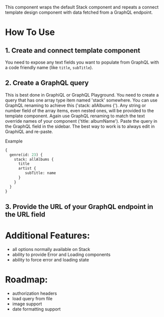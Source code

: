 This component wraps the default Stack component and repeats a connect template design component with data fetched from a GraphQL endpoint.

# How To Use

## 1. Create and connect template component

You need to expose any text fields you want to populate from GraphQL with a code friendly name (like `title`, `subTitle`).

## 2. Create a GraphQL query

This is best done in GraphiQL or GraphQL Playground.
You need to create a query that has one array type item named 'stack' somewhere. You can use GraphQL renaming to achieve this ('stack: allAlbums {').
Any string or number field of the array items, even nested ones, will be provided to the template component. Again use GraphQL renaming to match the text override names of your component ('title: albumName'). Paste the query in the GraphQL field in the sidebar. The best way to work is to always edit in GraphiQL and re-paste.

Example

```graphql
{
  genre(id: 23) {
    stack: allAlbums {
      title
      artist {
         subTitle: name
      } 
    }
  }
}
```

## 3. Provide the URL of your GraphQL endpoint in the URL field

# Additional Features:

- all options normally available on Stack
- ability to provide Error and Loading components
- ability to force error and loading state

# Roadmap:

- authorization headers
- load query from file
- image support
- date formatting support